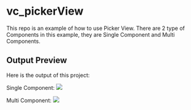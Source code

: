 # vc_pickerView
This repo is an example of how to use Picker View. There are 2 type of Components in this example, they are Single Component and Multi Components.


## Output Preview
Here is the output of this project:

Single Component:
![](http://luthfifr.com/buku_ios_101/gif/viewController/vc_pickerView_SingleComponent.gif)

Multi Component:
![](http://luthfifr.com/buku_ios_101/gif/viewController/vc_pickerView_MultiComponent.gif)
